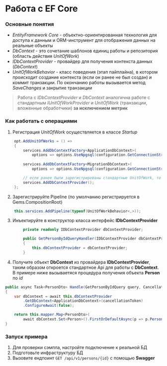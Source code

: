 # Работа с EF Core

### Основные понятия
- _EntityFramework Core_ - объектно-ориентированная технология для доступа к данным и ORM-инструмент для  отображения данных на реальные объекты
- _DbContext_ - это сочетание шаблонов единиц работы и репозитория (область действия _UnitOfWork_)
- _IDbContextProvider_ - провайдер для получения контекста данных (_DbContext_)
- _UnitOfWorkBehavior_ - класс поведения (этап пайплайна), в котором происходит создание контекста (если он ранее не был создан) и коммит транзакции. По окончанию работы вызывается метод _SaveChanges_ и закрытие транзакции

> Работа с _IDbContextProvider_ и _DbContext_ аналогична работе с стандартным _IUnitOfWorkProvider_ и _UnitOfWork_ (транзакции, вложенные обработчики) **за исключением метрик**

### Как работать с операциями
1) Регистрация _UnitOfWork_ осуществляется в классе _Startup_
```csharp
    opt.AddUnitOfWorks = () =>
    {
        services.AddDbContextFactory<ApplicationDbContext>(
            options => options.UseNpgsql(configuration.GetConnectionString("DefaultConnection")!));
        
        services.AddDbContextFactory<MigrationDbContext>(
            options => options.UseNpgsql(configuration.GetConnectionString("MigrationConnection")!));

        // если ранее были зарегистрированы стандартные UnitOfWork, то вызывать необязательно
        services.AddDbContextProvider();
    };
```

2) Зарегистрируйте Pipeline (по умолчанию регистрируется в Gems.CompositionRoot)
```csharp
    this.services.AddPipeline(typeof(UnitOfWorkBehavior<,>));
```
3) Инъектируйте в конструктор класса интерфейс **IDbContextProvider**
```csharp
        private readonly IDbContextProvider dbContextProvider;

        public GetPersonByIdQueryHandler(IDbContextProvider dbContextProvider)
        {
            this.dbContextProvider = dbContextProvider;
        }
```
4) Получите объект **DbContext** из провайдера **IDbContextProvider**, таким образом откроется стандартное Api для работы с **DbContext**. В примере ниже вызываетяся процедура получения объекта **Person** по _id_
```csharp
public async Task<PersonDto> Handle(GetPersonByIdQuery query, CancellationToken cancellationToken)
{
    var dbContext = await this.dbContextProvider
        .GetDbContext<ApplicationDbContext>(cancellationToken)
        .ConfigureAwait(false);

    return this.mapper.Map<PersonDto>(
        await dbContext.Set<Person>().FirstOrDefaultAsync(p => p.PersonId == query.Id, cancellationToken));
}
```

### Запуск примера
1. Для проверки сэмпла, настройте подключение к реальной БД
2. Подготовьте инфраструктуру БД
4. Вызовите ендпоинт `GET /api/v1/persons/{id}` с помощью **Swagger**

